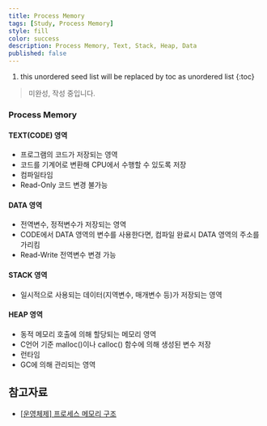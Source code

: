 ```yaml
---
title: Process Memory
tags: [Study, Process Memory]
style: fill
color: success
description: Process Memory, Text, Stack, Heap, Data
published: false
---
```


1. this unordered seed list will be replaced by toc as unordered list
{:toc}

> 미완성, 작성 중입니다.

### Process Memory

#### TEXT(CODE) 영역
- 프로그램의 코드가 저장되는 영역
- 코드를 기계어로 변환해 CPU에서 수행할 수 있도록 저장
- 컴파일타임
- Read-Only 코드 변경 불가능

#### DATA 영역
- 전역변수, 정적변수가 저장되는 영역
- CODE에서 DATA 영역의 변수를 사용한다면, 컴파일 완료시 DATA 영역의 주소를 가리킴
- Read-Write 전역변수 변경 가능

#### STACK 영역
- 일시적으로 사용되는 데이터(지역변수, 매개변수 등)가 저장되는 영역

#### HEAP 영역
- 동적 메모리 호출에 의해 할당되는 메모리 영역
- C언어 기준 malloc()이나 calloc() 함수에 의해 생성된 변수 저장
- 런타임
- GC에 의해 관리되는 영역

## 참고자료
- [[운영체제] 프로세스 메모리 구조](https://velog.io/@cchloe2311/%EC%9A%B4%EC%98%81%EC%B2%B4%EC%A0%9C-%ED%94%84%EB%A1%9C%EC%84%B8%EC%8A%A4-%EB%A9%94%EB%AA%A8%EB%A6%AC-%EA%B5%AC%EC%A1%B0)